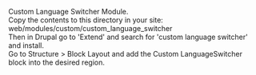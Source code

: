 Custom Language Switcher Module.  
Copy the contents to this directory in your site: web/modules/custom/custom_language_switcher  
Then in Drupal go to 'Extend' and search for 'custom language switcher' and install.  
Go to Structure > Block Layout and add the Custom LanguageSwitcher block into the desired region.
